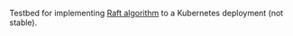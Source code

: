 Testbed for implementing [Raft algorithm](https://raft.github.io/) to a Kubernetes deployment (not stable).
